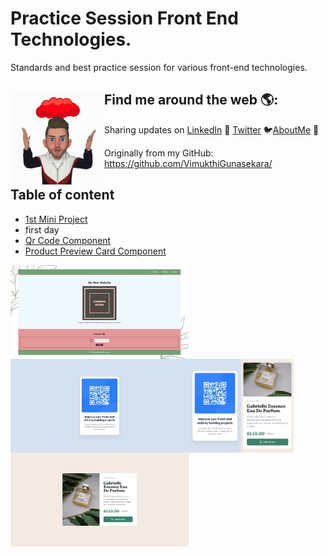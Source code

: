 # Practice Session Front End Technologies.

Standards and best practice session for various front-end technologies.

## Find me around the web 🌎: <img align="left" width="150" height="150" src="./readme-images/Icon.gif">
Sharing updates on <a href="https://www.linkedin.com/in/vimukthi-gunasekara/">LinkedIn</a> 💼 <a href="https://twitter.com/Vimu_Gunasekara">Twitter</a> 🐦<a href="https://about.me/VimukthiGunasekara/">AboutMe</a> 🧔

Originally from my GitHub:  
<https://github.com/VimukthiGunasekara/>


## Table of content

- <a href="https://github.com/VimukthiGunasekara/practice-session/tree/main/1st-mini-project/Main"> 1st Mini Project </a>
- first day
- <a href="https://github.com/VimukthiGunasekara/practice-session/tree/main/qr-code-component"> Qr Code Component </a>
- <a href="https://github.com/VimukthiGunasekara/practice-session/tree/main/product-preview-card-component"> Product Preview Card Component </a>


<img align="left" width="285" height="150" src="./readme-images/1st-mini-project.png">
<img align="left" width="285" height="150" src="./readme-images/qr-code-component-desktop-design.jpg">
<img align="left" width="84" height="150" src="./readme-images/qr-code-component-mobile-design.jpg">
<img align="left" width="84" height="150" src="./readme-images/product-preview-card-component-mobile-design.jpg">
<img align="left" width="285" height="150" src="./readme-images/product-preview-card-component-desktop-design.jpg">



